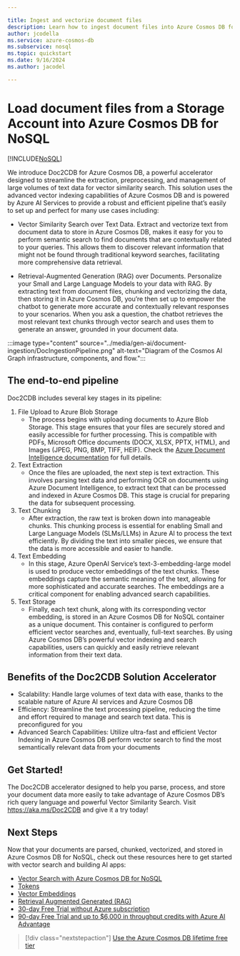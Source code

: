 ```yaml
---

title: Ingest and vectorize document files
description: Learn how to ingest document files into Azure Cosmos DB for NoSQL
author: jcodella
ms.service: azure-cosmos-db
ms.subservice: nosql
ms.topic: quickstart
ms.date: 9/16/2024
ms.author: jacodel

---
```


# Load document files from a Storage Account into Azure Cosmos DB for NoSQL

[!INCLUDE[NoSQL](../includes/appliesto-nosql.md)]

We introduce Doc2CDB for Azure Cosmos DB, a powerful accelerator designed to streamline the extraction, preprocessing, and management of large volumes of text data for vector similarity search. This solution uses the advanced vector indexing capabilities of Azure Cosmos DB and is powered by Azure AI Services to provide a robust and efficient pipeline that’s easily to set up and perfect for many use cases including:

- Vector Similarity Search over Text Data. Extract and vectorize text from document data to store in Azure Cosmos DB, makes it easy for you to perform semantic search to find documents that are contextually related to your queries. This allows them to discover relevant information that might not be found through traditional keyword searches, facilitating more comprehensive data retrieval.

- Retrieval-Augmented Generation (RAG) over Documents. Personalize your Small and Large Language Models to your data with RAG. By extracting text from document files, chunking and vectorizing the data, then storing it in Azure Cosmos DB, you’re then set up to empower the chatbot to generate more accurate and contextually relevant responses to your scenarios. When you ask a question, the chatbot retrieves the most relevant text chunks through vector search and uses them to generate an answer, grounded in your document data.


:::image type="content" source="../media/gen-ai/document-ingestion/DocIngestionPipeline.png" alt-text="Diagram of the Cosmos AI Graph infrastructure, components, and flow.":::


## The end-to-end pipeline

Doc2CDB includes several key stages in its pipeline:
1. File Upload to Azure Blob Storage
   - The process begins with uploading documents to Azure Blob Storage. This stage ensures that your files are securely stored and easily accessible for further processing. This is compatible with PDFs, Microsoft Office documents (DOCX, XLSX, PPTX, HTML), and Images (JPEG, PNG, BMP, TIFF, HEIF). Check the [Azure Document Intelligence documentation](https://learn.microsoft.com/azure/ai-services/document-intelligence/concept-read?view=doc-intel-4.0.0&tabs=sample-code#input-requirements) for full details.
2. Text Extraction
   - Once the files are uploaded, the next step is text extraction. This involves parsing text data and performing OCR on documents using Azure Document Intelligence, to extract text that can be processed and indexed in Azure Cosmos DB. This stage is crucial for preparing the data for subsequent processing.
3. Text Chunking
   - After extraction, the raw text is broken down into manageable chunks. This chunking process is essential for enabling Small and Large Language Models (SLMs/LLMs) in Azure AI to process the text efficiently. By dividing the text into smaller pieces, we ensure that the data is more accessible and easier to handle.
4. Text Embedding
   - In this stage, Azure OpenAI Service’s text-3-embedding-large model is used to produce vector embeddings of the text chunks. These embeddings capture the semantic meaning of the text, allowing for more sophisticated and accurate searches. The embeddings are a critical component for enabling advanced search capabilities.
5. Text Storage
   - Finally, each text chunk, along with its corresponding vector embedding, is stored in an Azure Cosmos DB for NoSQL container as a unique document. This container is configured to perform efficient vector searches and, eventually, full-text searches. By using Azure Cosmos DB’s powerful vector indexing and search capabilities, users can quickly and easily retrieve relevant information from their text data.

## Benefits of the Doc2CDB Solution Accelerator
- Scalability: Handle large volumes of text data with ease, thanks to the scalable nature of Azure AI services and Azure Cosmos DB
- Efficiency: Streamline the text processing pipeline, reducing the time and effort required to manage and search text data. This is preconfigured for you
- Advanced Search Capabilities: Utilize ultra-fast and efficient Vector Indexing in Azure Cosmos DB perform vector search to find the most semantically relevant data from your documents

## Get Started!

The Doc2CDB accelerator designed to help you parse, process, and store your document data more easily to take advantage of Azure Cosmos DB’s rich query language and powerful Vector Similarity Search.  Visit https://aka.ms/Doc2CDB and give it a try today!


## Next Steps

Now that your documents are parsed, chunked, vectorized, and stored in Azure Cosmos DB for NoSQL, check out these resources here to get started with vector search and building AI apps:

- [Vector Search with Azure Cosmos DB for NoSQL](vector-search-overview.md)
- [Tokens](tokens.md)
- [Vector Embeddings](vector-embeddings.md)
- [Retrieval Augmented Generated (RAG)](rag.md)
- [30-day Free Trial without Azure subscription](https://azure.microsoft.com/try/cosmosdb/)
- [90-day Free Trial and up to $6,000 in throughput credits with Azure AI Advantage](../ai-advantage.md)

> [!div class="nextstepaction"]
> [Use the Azure Cosmos DB lifetime free tier](../free-tier.md)
